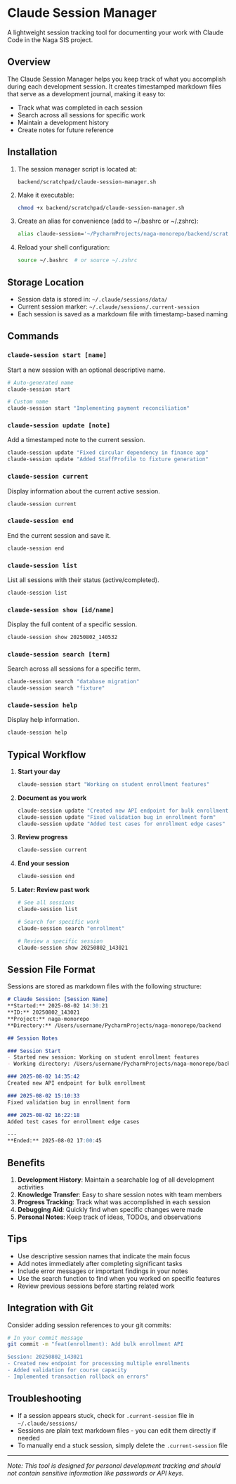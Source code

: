# Claude Session Manager

A lightweight session tracking tool for documenting your work with Claude Code in the Naga SIS project.

## Overview

The Claude Session Manager helps you keep track of what you accomplish during each development session. It creates timestamped markdown files that serve as a development journal, making it easy to:

- Track what was completed in each session
- Search across all sessions for specific work
- Maintain a development history
- Create notes for future reference

## Installation

1. The session manager script is located at:
   ```
   backend/scratchpad/claude-session-manager.sh
   ```

2. Make it executable:
   ```bash
   chmod +x backend/scratchpad/claude-session-manager.sh
   ```

3. Create an alias for convenience (add to ~/.bashrc or ~/.zshrc):
   ```bash
   alias claude-session='~/PycharmProjects/naga-monorepo/backend/scratchpad/claude-session-manager.sh'
   ```

4. Reload your shell configuration:
   ```bash
   source ~/.bashrc  # or source ~/.zshrc
   ```

## Storage Location

- Session data is stored in: `~/.claude/sessions/data/`
- Current session marker: `~/.claude/sessions/.current-session`
- Each session is saved as a markdown file with timestamp-based naming

## Commands

### `claude-session start [name]`
Start a new session with an optional descriptive name.

```bash
# Auto-generated name
claude-session start

# Custom name
claude-session start "Implementing payment reconciliation"
```

### `claude-session update [note]`
Add a timestamped note to the current session.

```bash
claude-session update "Fixed circular dependency in finance app"
claude-session update "Added StaffProfile to fixture generation"
```

### `claude-session current`
Display information about the current active session.

```bash
claude-session current
```

### `claude-session end`
End the current session and save it.

```bash
claude-session end
```

### `claude-session list`
List all sessions with their status (active/completed).

```bash
claude-session list
```

### `claude-session show [id/name]`
Display the full content of a specific session.

```bash
claude-session show 20250802_140532
```

### `claude-session search [term]`
Search across all sessions for a specific term.

```bash
claude-session search "database migration"
claude-session search "fixture"
```

### `claude-session help`
Display help information.

```bash
claude-session help
```

## Typical Workflow

1. **Start your day**
   ```bash
   claude-session start "Working on student enrollment features"
   ```

2. **Document as you work**
   ```bash
   claude-session update "Created new API endpoint for bulk enrollment"
   claude-session update "Fixed validation bug in enrollment form"
   claude-session update "Added test cases for enrollment edge cases"
   ```

3. **Review progress**
   ```bash
   claude-session current
   ```

4. **End your session**
   ```bash
   claude-session end
   ```

5. **Later: Review past work**
   ```bash
   # See all sessions
   claude-session list
   
   # Search for specific work
   claude-session search "enrollment"
   
   # Review a specific session
   claude-session show 20250802_143021
   ```

## Session File Format

Sessions are stored as markdown files with the following structure:

```markdown
# Claude Session: [Session Name]
**Started:** 2025-08-02 14:30:21  
**ID:** 20250802_143021  
**Project:** naga-monorepo  
**Directory:** /Users/username/PycharmProjects/naga-monorepo/backend  

## Session Notes

### Session Start
- Started new session: Working on student enrollment features
- Working directory: /Users/username/PycharmProjects/naga-monorepo/backend

### 2025-08-02 14:35:42
Created new API endpoint for bulk enrollment

### 2025-08-02 15:10:33
Fixed validation bug in enrollment form

### 2025-08-02 16:22:18
Added test cases for enrollment edge cases

---
**Ended:** 2025-08-02 17:00:45
```

## Benefits

1. **Development History**: Maintain a searchable log of all development activities
2. **Knowledge Transfer**: Easy to share session notes with team members
3. **Progress Tracking**: Track what was accomplished in each session
4. **Debugging Aid**: Quickly find when specific changes were made
5. **Personal Notes**: Keep track of ideas, TODOs, and observations

## Tips

- Use descriptive session names that indicate the main focus
- Add notes immediately after completing significant tasks
- Include error messages or important findings in your notes
- Use the search function to find when you worked on specific features
- Review previous sessions before starting related work

## Integration with Git

Consider adding session references to your git commits:

```bash
# In your commit message
git commit -m "feat(enrollment): Add bulk enrollment API

Session: 20250802_143021
- Created new endpoint for processing multiple enrollments
- Added validation for course capacity
- Implemented transaction rollback on errors"
```

## Troubleshooting

- If a session appears stuck, check for `.current-session` file in `~/.claude/sessions/`
- Sessions are plain text markdown files - you can edit them directly if needed
- To manually end a stuck session, simply delete the `.current-session` file

---

*Note: This tool is designed for personal development tracking and should not contain sensitive information like passwords or API keys.*